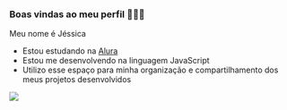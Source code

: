 ### Boas vindas ao meu perfil 🦅🖤🤍

Meu nome é Jéssica

- Estou estudando na [Alura](https://www.alura.com.br)
- Estou me desenvolvendo na linguagem JavaScript
- Utilizo esse espaço para minha organização e compartilhamento dos meus projetos desenvolvidos





 ![](https://itunes.apple.com/app/apple-store/id917932200?pt=39040802&ct=Media1GIFV2&mt=8)
 
